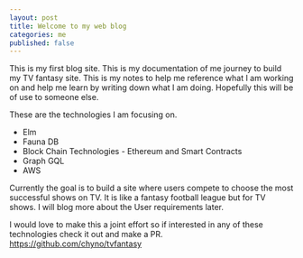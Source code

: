 ```yaml
---
layout: post
title: Welcome to my web blog
categories: me
published: false
---
```


This is my first blog site.  This is my documentation of me journey to build my TV fantasy site.  This is my notes to help me reference what I am working on and help me learn by writing down what I am doing.  Hopefully this will be of use to someone else.

These are the technologies I am focusing on.
- Elm
- Fauna DB
- Block Chain Technologies - Ethereum and Smart Contracts
- Graph GQL
- AWS

Currently the goal is to build a site where users compete to choose the most successful shows on TV.  It is like a fantasy football league but for TV shows.  I will blog more about the User requirements later.

I would love to make this a joint effort so if interested in any of these technologies check it out and make a PR.
https://github.com/chyno/tvfantasy



